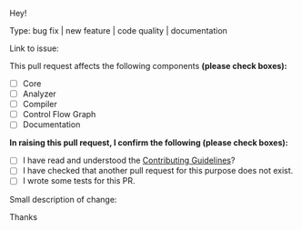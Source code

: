
Hey!

Type: bug fix | new feature | code quality | documentation

Link to issue:

This pull request affects the following components **(please check boxes):**

* [ ] Core
* [ ] Analyzer
* [ ] Compiler
* [ ] Control Flow Graph
* [ ] Documentation

**In raising this pull request, I confirm the following (please check boxes):**

- [ ] I have read and understood the [Contributing Guidelines](https://github.com/ovr/phpsa/blob/master/.github/CONTRIBUTING.md)?
- [ ] I have checked that another pull request for this purpose does not exist.
- [ ] I wrote some tests for this PR.

Small description of change:

Thanks
